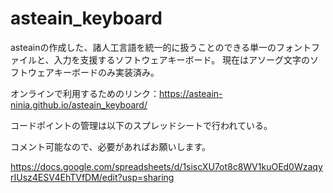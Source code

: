 # asteain_keyboard
asteainの作成した、諸人工言語を統一的に扱うことのできる単一のフォントファイルと、入力を支援するソフトウェアキーボード。
現在はアソーグ文字のソフトウェアキーボードのみ実装済み。

オンラインで利用するためのリンク：https://asteain-ninia.github.io/asteain_keyboard/


コードポイントの管理は以下のスプレッドシートで行われている。

コメント可能なので、必要があればお願いします。

https://docs.google.com/spreadsheets/d/1siscXU7ot8c8WV1kuOEd0WzaqyrIUsz4ESV4EhTVfDM/edit?usp=sharing
